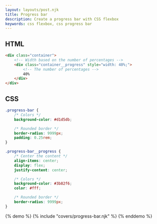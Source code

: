 ```yaml
---
layout: layouts/post.njk
title: Progress bar
description: Create a progress bar with CSS flexbox
keywords: css flexbox, css progress bar
---
```


## HTML

```html
<div class="container">
    <!-- Width based on the number of percentages -->
    <div class="container__progress" style="width: 40%;">
        <!-- The number of percentages -->
        40%
    </div>
</div>
```

## CSS

```css
.progress-bar {
    /* Colors */
    background-color: #d1d5db;

    /* Rounded border */
    border-radius: 9999px;
    padding: 0.25rem;
}

.progress-bar__progress {
    /* Center the content */
    align-items: center;
    display: flex;
    justify-content: center;

    /* Colors */
    background-color: #3b82f6;
    color: #fff;

    /* Rounded border */
    border-radius: 9999px;
}
```

{% demo %}
{% include "covers/progress-bar.njk" %}
{% enddemo %}
